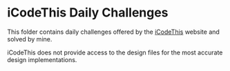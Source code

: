 # iCodeThis Daily Challenges

This folder contains daily challenges offered by the [iCodeThis](https://icodethis.com) website and solved by mine.

iCodeThis does not provide access to the design files for the most accurate design implementations.

